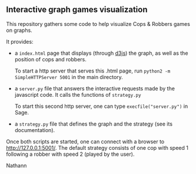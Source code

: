 Interactive graph games visualization
-------------------------------------

This repository gathers some code to help visualize Cops & Robbers games on
graphs.

It provides:

- a ``index.html`` page that displays (through [d3js](https://d3js.org/)) the graph, as
  well as the position of cops and robbers.

  To start a http server that serves this .html page, run ``python2 -m
  SimpleHTTPServer 5001`` in the main directory.

- a ``server.py`` file that answers the interactive requests made by the
  javascript code. It calls the functions of ``strategy.py``

  To start this second http server, one can type ``execfile("server.py")`` in
  Sage.

- a ``strategy.py`` file that defines the graph and the strategy (see its
  documentation).

Once both scripts are started, one can connect with a browser to
http://127.0.0.1:5001/. The default strategy consists of one cop with speed 1
following a robber with speed 2 (played by the user).

Nathann